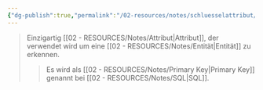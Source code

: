 ```yaml
---
{"dg-publish":true,"permalink":"/02-resources/notes/schluesselattribut/","tags":["informatik/datenbank","informatik/code/SQL"],"noteIcon":"","updated":"2025-09-10T16:38:19.000+02:00"}
---
```


>Einzigartig [[02 - RESOURCES/Notes/Attribut\|Attribut]], der verwendet wird um eine [[02 - RESOURCES/Notes/Entität\|Entität]] zu erkennen.
>>Es wird als [[02 - RESOURCES/Notes/Primary Key\|Primary Key]] genannt bei [[02 - RESOURCES/Notes/SQL\|SQL]].